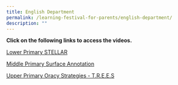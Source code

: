 ```yaml
---
title: English Department
permalink: /learning-festival-for-parents/english-department/
description: ""
---
```

<p><strong>Click on the following links to access the videos. </strong></p>
<p><a href="/HBL-Links-for-10-March-2023/" rel="noopener">Lower Primary STELLAR</a></p>
<p><a href="/hbl-links-for-15-Feb-23/" rel="noopener">Middle Primary Surface Annotation</a></p>
<p><a href="/hbl-links-for-15-Feb-23/" rel="noopener">Upper Primary Oracy Strategies - T.R.E.E.S</a></p>
